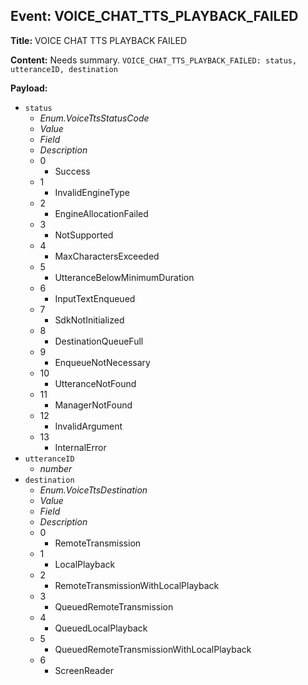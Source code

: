 ## Event: VOICE_CHAT_TTS_PLAYBACK_FAILED

**Title:** VOICE CHAT TTS PLAYBACK FAILED

**Content:**
Needs summary.
`VOICE_CHAT_TTS_PLAYBACK_FAILED: status, utteranceID, destination`

**Payload:**
- `status`
  - *Enum.VoiceTtsStatusCode*
  - *Value*
  - *Field*
  - *Description*
  - 0
    - Success
  - 1
    - InvalidEngineType
  - 2
    - EngineAllocationFailed
  - 3
    - NotSupported
  - 4
    - MaxCharactersExceeded
  - 5
    - UtteranceBelowMinimumDuration
  - 6
    - InputTextEnqueued
  - 7
    - SdkNotInitialized
  - 8
    - DestinationQueueFull
  - 9
    - EnqueueNotNecessary
  - 10
    - UtteranceNotFound
  - 11
    - ManagerNotFound
  - 12
    - InvalidArgument
  - 13
    - InternalError
- `utteranceID`
  - *number*
- `destination`
  - *Enum.VoiceTtsDestination*
  - *Value*
  - *Field*
  - *Description*
  - 0
    - RemoteTransmission
  - 1
    - LocalPlayback
  - 2
    - RemoteTransmissionWithLocalPlayback
  - 3
    - QueuedRemoteTransmission
  - 4
    - QueuedLocalPlayback
  - 5
    - QueuedRemoteTransmissionWithLocalPlayback
  - 6
    - ScreenReader